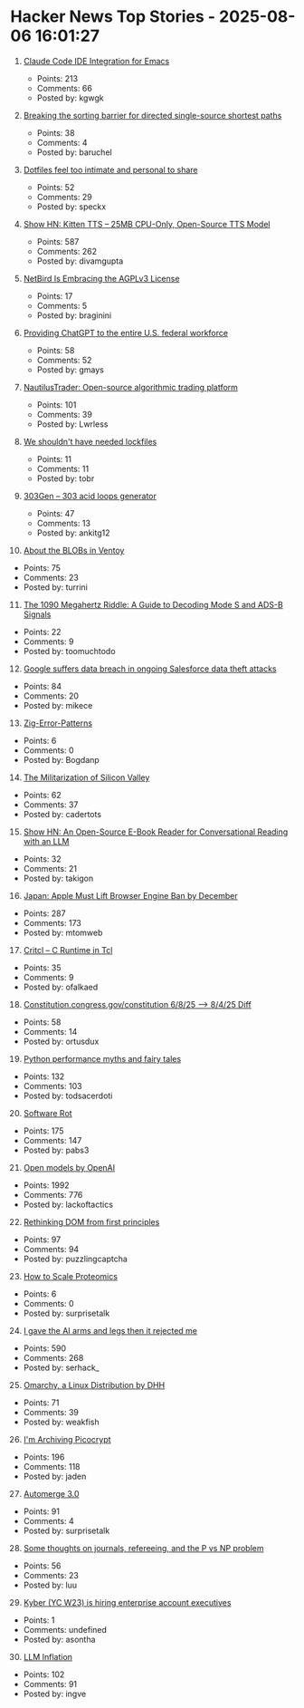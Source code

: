 # Hacker News Top Stories - 2025-08-06 16:01:27

1. [Claude Code IDE Integration for Emacs](https://github.com/manzaltu/claude-code-ide.el)
   - Points: 213
   - Comments: 66
   - Posted by: kgwgk

2. [Breaking the sorting barrier for directed single-source shortest paths](https://www.quantamagazine.org/new-method-is-the-fastest-way-to-find-the-best-routes-20250806/)
   - Points: 38
   - Comments: 4
   - Posted by: baruchel

3. [Dotfiles feel too intimate and personal to share](https://hamatti.org/posts/dotfiles-feel-too-intimate-and-personal-to-share/)
   - Points: 52
   - Comments: 29
   - Posted by: speckx

4. [Show HN: Kitten TTS – 25MB CPU-Only, Open-Source TTS Model](https://github.com/KittenML/KittenTTS)
   - Points: 587
   - Comments: 262
   - Posted by: divamgupta

5. [NetBird Is Embracing the AGPLv3 License](https://netbird.io/knowledge-hub/netbird-agpl-announcement)
   - Points: 17
   - Comments: 5
   - Posted by: braginini

6. [Providing ChatGPT to the entire U.S. federal workforce](https://openai.com/index/providing-chatgpt-to-the-entire-us-federal-workforce/)
   - Points: 58
   - Comments: 52
   - Posted by: gmays

7. [NautilusTrader: Open-source algorithmic trading platform](https://nautilustrader.io/)
   - Points: 101
   - Comments: 39
   - Posted by: Lwrless

8. [We shouldn't have needed lockfiles](https://tonsky.me/blog/lockfiles/)
   - Points: 11
   - Comments: 11
   - Posted by: tobr

9. [303Gen – 303 acid loops generator](https://303-gen-06a668.netlify.app/)
   - Points: 47
   - Comments: 13
   - Posted by: ankitg12

10. [About the BLOBs in Ventoy](https://github.com/ventoy/Ventoy/issues/3224)
   - Points: 75
   - Comments: 23
   - Posted by: turrini

11. [The 1090 Megahertz Riddle: A Guide to Decoding Mode S and ADS-B Signals](https://books.open.tudelft.nl/home/catalog/book/11)
   - Points: 22
   - Comments: 9
   - Posted by: toomuchtodo

12. [Google suffers data breach in ongoing Salesforce data theft attacks](https://www.bleepingcomputer.com/news/security/google-suffers-data-breach-in-ongoing-salesforce-data-theft-attacks/)
   - Points: 84
   - Comments: 20
   - Posted by: mikece

13. [Zig-Error-Patterns](https://glfmn.io/posts/zig-error-patterns/)
   - Points: 6
   - Comments: 0
   - Posted by: Bogdanp

14. [The Militarization of Silicon Valley](https://www.nytimes.com/2025/08/04/technology/google-meta-openai-military-war.html)
   - Points: 62
   - Comments: 37
   - Posted by: cadertots

15. [Show HN: An Open-Source E-Book Reader for Conversational Reading with an LLM](https://github.com/shutootaki/bookwith)
   - Points: 32
   - Comments: 21
   - Posted by: takigon

16. [Japan: Apple Must Lift Browser Engine Ban by December](https://open-web-advocacy.org/blog/japan-apple-must-lift-engine-ban-by-december/)
   - Points: 287
   - Comments: 173
   - Posted by: mtomweb

17. [Critcl – C Runtime in Tcl](https://andreas-kupries.github.io/critcl/)
   - Points: 35
   - Comments: 9
   - Posted by: ofalkaed

18. [Constitution.congress.gov/constitution 6/8/25 –> 8/4/25 Diff](https://web.archive.org/web/diff/20250601021212/20250806023110/https://constitution.congress.gov/constitution/)
   - Points: 58
   - Comments: 14
   - Posted by: ortusdux

19. [Python performance myths and fairy tales](https://lwn.net/SubscriberLink/1031707/73cb0cf917307a93/)
   - Points: 132
   - Comments: 103
   - Posted by: todsacerdoti

20. [Software Rot](https://permacomputing.net/software_rot/)
   - Points: 175
   - Comments: 147
   - Posted by: pabs3

21. [Open models by OpenAI](https://openai.com/open-models/)
   - Points: 1992
   - Comments: 776
   - Posted by: lackoftactics

22. [Rethinking DOM from first principles](https://acko.net/blog/html-is-dead-long-live-html/)
   - Points: 97
   - Comments: 94
   - Posted by: puzzlingcaptcha

23. [How to Scale Proteomics](https://www.asimov.press/p/proteomics)
   - Points: 6
   - Comments: 0
   - Posted by: surprisetalk

24. [I gave the AI arms and legs then it rejected me](https://grell.dev/blog/ai_rejection)
   - Points: 590
   - Comments: 268
   - Posted by: serhack_

25. [Omarchy, a Linux Distribution by DHH](https://omarchy.org/)
   - Points: 71
   - Comments: 39
   - Posted by: weakfish

26. [I'm Archiving Picocrypt](https://github.com/Picocrypt/Picocrypt/issues/134)
   - Points: 196
   - Comments: 118
   - Posted by: jaden

27. [Automerge 3.0](https://automerge.org/blog/automerge-3/)
   - Points: 91
   - Comments: 4
   - Posted by: surprisetalk

28. [Some thoughts on journals, refereeing, and the P vs NP problem](https://blog.computationalcomplexity.org/2025/08/some-thoughts-on-journals-refereeing.html)
   - Points: 56
   - Comments: 23
   - Posted by: luu

29. [Kyber (YC W23) is hiring enterprise account executives](https://www.ycombinator.com/companies/kyber/jobs/6RvaAVR-enterprise-account-executive-ae)
   - Points: 1
   - Comments: undefined
   - Posted by: asontha

30. [LLM Inflation](https://tratt.net/laurie/blog/2025/llm_inflation.html)
   - Points: 102
   - Comments: 91
   - Posted by: ingve

